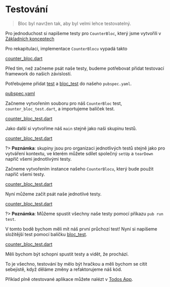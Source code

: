 # Testování

> Bloc byl navržen tak, aby byl velmi lehce testovatelný.

Pro jednoduchost si napíšeme testy pro `CounterBloc`, který jsme vytvořili v [Základních konceptech](cs/coreconcepts.md)

Pro rekapitulaci, implementace `CounterBlocu` vypadá takto

[counter_bloc.dart](../_snippets/testing/counter_bloc.dart.md ':include')

Před tím, než začneme psát naše testy, budeme potřebovat přidat testovací framework do našich závislostí.

Potřebujeme přidat [test](https://pub.dev/packages/test) a [bloc_test](https://pub.dev/packages/true_bloc_test) do našeho `pubspec.yaml`.

[pubspec.yaml](../_snippets/testing/pubspec.yaml.md ':include')

Začneme vytvořením souboru pro náš `CounterBloc` test, `counter_bloc_test.dart`, a importujeme balíček test.

[counter_bloc_test.dart](../_snippets/testing/counter_bloc_test_imports.dart.md ':include')

Jako další si vytvoříme náš `main` stejně jako naši skupinu testů.

[counter_bloc_test.dart](../_snippets/testing/counter_bloc_test_main.dart.md ':include')

?> **Poznámka**: skupiny jsou pro organizaci jednotlivých testů stejně jako pro vytváření kontextu, ve kterém můžete sdílet společný `setUp` a `tearDown` napříč všemi jednotlivými testy.

Začneme vytvořením instance našeho `CounterBlocu`, který bude použit napříč všemi testy.

[counter_bloc_test.dart](../_snippets/testing/counter_bloc_test_setup.dart.md ':include')

Nyní můžeme začít psát naše jednotlivé testy.

[counter_bloc_test.dart](../_snippets/testing/counter_bloc_test_initial_state.dart.md ':include')

?> **Poznámka**: Můžeme spustit všechny naše testy pomocí příkazu `pub run test`.

V tomto bodě bychom měli mít náš první průchozí test! Nyní si napíšeme složitější test pomocí balíčku [bloc_test](https://pub.dev/packages/true_bloc_test).

[counter_bloc_test.dart](../_snippets/testing/counter_bloc_test_bloc_test.dart.md ':include')

Měli bychom být schopni spustit testy a vidět, že prochází.

To je všechno, testování by mělo být hračkou a měli bychom se cítit sebejistě, když děláme změny a refaktorujeme náš kód.

Příklad plně otestované aplikace můžete nalézt v [Todos App](https://github.com/brianegan/flutter_architecture_samples/tree/master/bloc_library).
